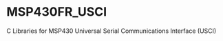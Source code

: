 MSP430FR_USCI
=============

C Libraries for MSP430 Universal Serial Communications Interface (USCI)